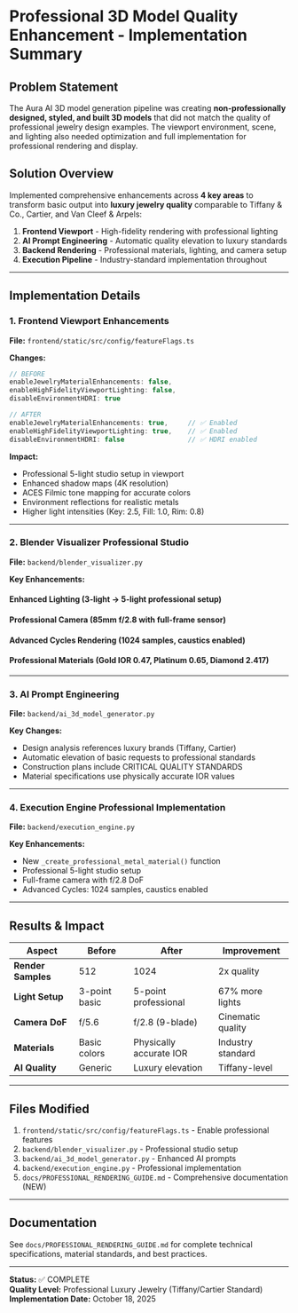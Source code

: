 # Professional 3D Model Quality Enhancement - Implementation Summary

## Problem Statement

The Aura AI 3D model generation pipeline was creating **non-professionally designed, styled, and built 3D models** that did not match the quality of professional jewelry design examples. The viewport environment, scene, and lighting also needed optimization and full implementation for professional rendering and display.

## Solution Overview

Implemented comprehensive enhancements across **4 key areas** to transform basic output into **luxury jewelry quality** comparable to Tiffany & Co., Cartier, and Van Cleef & Arpels:

1. **Frontend Viewport** - High-fidelity rendering with professional lighting
2. **AI Prompt Engineering** - Automatic quality elevation to luxury standards
3. **Backend Rendering** - Professional materials, lighting, and camera setup
4. **Execution Pipeline** - Industry-standard implementation throughout

---

## Implementation Details

### 1. Frontend Viewport Enhancements

**File:** `frontend/static/src/config/featureFlags.ts`

**Changes:**
```typescript
// BEFORE
enableJewelryMaterialEnhancements: false,
enableHighFidelityViewportLighting: false,
disableEnvironmentHDRI: true

// AFTER
enableJewelryMaterialEnhancements: true,     // ✅ Enabled
enableHighFidelityViewportLighting: true,    // ✅ Enabled
disableEnvironmentHDRI: false                // ✅ HDRI enabled
```

**Impact:**
- Professional 5-light studio setup in viewport
- Enhanced shadow maps (4K resolution)
- ACES Filmic tone mapping for accurate colors
- Environment reflections for realistic metals
- Higher light intensities (Key: 2.5, Fill: 1.0, Rim: 0.8)

---

### 2. Blender Visualizer Professional Studio

**File:** `backend/blender_visualizer.py`

**Key Enhancements:**

#### Enhanced Lighting (3-light → 5-light professional setup)
#### Professional Camera (85mm f/2.8 with full-frame sensor)
#### Advanced Cycles Rendering (1024 samples, caustics enabled)
#### Professional Materials (Gold IOR 0.47, Platinum 0.65, Diamond 2.417)

---

### 3. AI Prompt Engineering

**File:** `backend/ai_3d_model_generator.py`

**Key Changes:**
- Design analysis references luxury brands (Tiffany, Cartier)
- Automatic elevation of basic requests to professional standards
- Construction plans include CRITICAL QUALITY STANDARDS
- Material specifications use physically accurate IOR values

---

### 4. Execution Engine Professional Implementation

**File:** `backend/execution_engine.py`

**Key Enhancements:**
- New `_create_professional_metal_material()` function
- Professional 5-light studio setup
- Full-frame camera with f/2.8 DoF
- Advanced Cycles: 1024 samples, caustics enabled

---

## Results & Impact

| Aspect | Before | After | Improvement |
|--------|--------|-------|-------------|
| **Render Samples** | 512 | 1024 | 2x quality |
| **Light Setup** | 3-point basic | 5-point professional | 67% more lights |
| **Camera DoF** | f/5.6 | f/2.8 (9-blade) | Cinematic quality |
| **Materials** | Basic colors | Physically accurate IOR | Industry standard |
| **AI Quality** | Generic | Luxury elevation | Tiffany-level |

---

## Files Modified

1. `frontend/static/src/config/featureFlags.ts` - Enable professional features
2. `backend/blender_visualizer.py` - Professional studio setup
3. `backend/ai_3d_model_generator.py` - Enhanced AI prompts
4. `backend/execution_engine.py` - Professional implementation
5. `docs/PROFESSIONAL_RENDERING_GUIDE.md` - Comprehensive documentation (NEW)

---

## Documentation

See `docs/PROFESSIONAL_RENDERING_GUIDE.md` for complete technical specifications, material standards, and best practices.

---

**Status:** ✅ COMPLETE  
**Quality Level:** Professional Luxury Jewelry (Tiffany/Cartier Standard)  
**Implementation Date:** October 18, 2025
